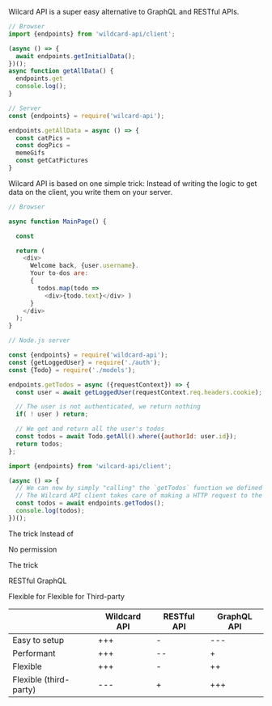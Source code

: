 
Wilcard API is a super easy alternative to GraphQL and RESTful APIs.


~~~js
// Browser
import {endpoints} from 'wildcard-api/client';

(async () => {
  await endpoints.getInitialData();
})();
async function getAllData() {
  endpoints.get
  console.log();
}

// Server
const {endpoints} = require('wilcard-api');

endpoints.getAllData = async () => {
  const catPics = 
  const dogPics = 
  memeGifs
  const getCatPictures
}
~~~



Wilcard API is based on one simple trick:
Instead of writing the logic to get data on the client, you write them on your server.


~~~js
// Browser

async function MainPage() {

  const 

  return (
    <div>
      Welcome back, {user.username}.
      Your to-dos are:
      {
        todos.map(todo =>
          <div>{todo.text}</div> )
      }
    </div>
  );
}

// Node.js server
~~~

~~~js
const {endpoints} = require('wildcard-api');
const {getLoggedUser} = require('./auth');
const {Todo} = require('./models');

endpoints.getTodos = async ({requestContext}) => {
  const user = await getLoggedUser(requestContext.req.headers.cookie);

  // The user is not authenticated, we return nothing
  if( ! user ) return;

  // We get and return all the user's todos
  const todos = await Todo.getAll().where({authorId: user.id});
  return todos;
};
~~~

~~~js
import {endpoints} from 'wilcard-api/client';

(async () => {
  // We can now by simply "calling" the `getTodos` function we defined on the server
  // The Wilcard API client takes care of making a HTTP request to the server and serializing the data to JSON
  const todos = await endpoints.getTodos();
  console.log(todos);
})();
~~~



The trick 
Instead of 

No permission

The trick 

RESTful GraphQL

Flexible for 
Flexible for Third-party

|                        | Wildcard API  | RESTful API   | GraphQL API   |
| ---------------------- | ------------- | ------------- | ------------- |
| Easy to setup          | +++ | - | --- |
| Performant             | +++ | -- | + |
| Flexible               | +++ | - | ++ |
| Flexible (third-party) | --- | + | +++ |
